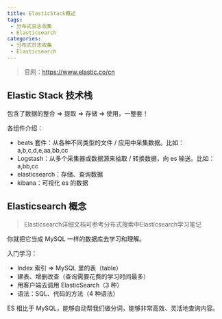 ```yaml
---
title: ElasticStack概述
tags:
 - 分布式日志收集
 - Elasticsearch
categories: 
 - 分布式日志收集
 - Elasticsearch
---
```




> 官网：https://www.elastic.co/cn



## **Elastic Stack 技术栈**

包含了数据的整合 => 提取 => 存储 => 使用，一整套！

各组件介绍：

- beats 套件：从各种不同类型的文件 / 应用中采集数据。比如：a,b,c,d,e,aa,bb,cc
- Logstash：从多个采集器或数据源来抽取 / 转换数据，向 es 输送。比如：a,bb,cc
- elasticsearch：存储、查询数据
- kibana：可视化 es 的数据



## **Elasticsearch 概念**

> Elasticsearch详细文档可参考分布式搜索中Elasticsearch学习笔记

你就把它当成 MySQL 一样的数据库去学习和理解。

入门学习：

- Index 索引 => MySQL 里的表（table）
- 建表、增删改查（查询需要花费的学习时间最多）
- 用客户端去调用 ElasticSearch（3 种）
- 语法：SQL、代码的方法（4 种语法）

ES 相比于 MySQL，能够自动帮我们做分词，能够非常高效、灵活地查询内容。